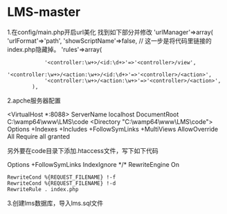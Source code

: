 # LMS-master


1.在config/main.php开启url美化
   找到如下部分并修改
  'urlManager'=>array(
            'urlFormat'=>'path',
            'showScriptName'=>false,    // 这一步是将代码里链接的index.php隐藏掉。
            'rules'=>array(

                '<controller:\w+>/<id:\d+>'=>'<controller>/view',
                '<controller:\w+>/<action:\w+>/<id:\d+>'=>'<controller>/<action>',
                '<controller:\w+>/<action:\w+>'=>'<controller>/<action>',
            ),

2.apche服务器配置

<VirtualHost *:8088>
	ServerName localhost
	DocumentRoot C:\wamp64\www\LMS\code
	<Directory  "C:\wamp64\www\LMS\code">
		Options +Indexes +Includes +FollowSymLinks +MultiViews
		AllowOverride All
		Require all granted
	</Directory>
</VirtualHost>

另外要在code目录下添加.htaccess文件，写下如下代码

<IfModule rewrite_module>
    Options +FollowSymLinks
    IndexIgnore */*
    RewriteEngine On

    RewriteCond %{REQUEST_FILENAME} !-f
    RewriteCond %{REQUEST_FILENAME} !-d
    RewriteRule . index.php
</IfModule>

3.创建lms数据库，导入lms.sql文件
